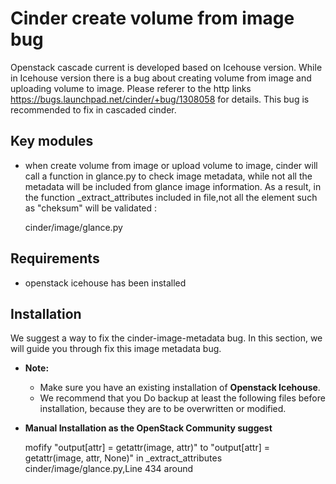 Cinder create volume from image bug
===============================
Openstack cascade current is developed based on Icehouse version. While
in Icehouse version there is a bug about creating volume from image and uploading volume to image.
Please referer to the http links https://bugs.launchpad.net/cinder/+bug/1308058 for details.
This bug is recommended to fix in cascaded cinder.

Key modules
-----------

* when create volume from image or upload volume to image, cinder will call a function in glance.py
to check image metadata, while not all the metadata will be included from glance image information.
As a result, in the function _extract_attributes included in file,not all the element such as "cheksum"
will be validated :

    cinder/image/glance.py


Requirements
------------
* openstack icehouse has been installed

Installation
------------

We suggest a way to fix the cinder-image-metadata bug. In this section,
we will guide you through fix this image metadata bug.

* **Note:**

    - Make sure you have an existing installation of **Openstack Icehouse**.
    - We recommend that you Do backup at least the following files before installation,
      because they are to be overwritten or modified.

* **Manual Installation as the OpenStack Community suggest**

    mofify  "output[attr] = getattr(image, attr)" to  "output[attr] = getattr(image, attr, None)"
    in _extract_attributes cinder/image/glance.py,Line 434 around





